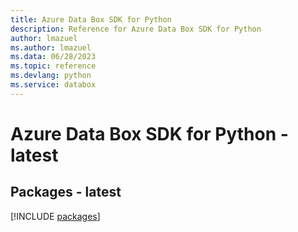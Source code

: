 ```yaml
---
title: Azure Data Box SDK for Python
description: Reference for Azure Data Box SDK for Python
author: lmazuel
ms.author: lmazuel
ms.data: 06/28/2023
ms.topic: reference
ms.devlang: python
ms.service: databox
---
```

# Azure Data Box SDK for Python - latest
## Packages - latest
[!INCLUDE [packages](data-box-index.md)]